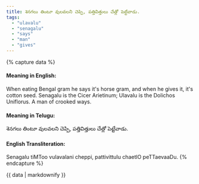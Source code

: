 ```yaml
---
title: శెనగలు తింటూ వులవలని చెప్పి, పత్తివిత్తులు చేత్లో పెట్టేవాడు.
tags:
  - "ulavalu"
  - "senagalu"
  - "says"
  - "man"
  - "gives"
---
```


{% capture data %}
#### Meaning in English:
When eating Bengal gram he says it's horse gram, and when he gives it, it's cotton seed.
Senagalu is the Cicer Arietinum; Ulavalu is the Dolichos Uniflorus.
A man of crooked ways.

#### Meaning in Telugu:
శెనగలు తింటూ వులవలని చెప్పి, పత్తివిత్తులు చేత్లో పెట్టేవాడు.

#### English Transliteration:
Senagalu tiMToo vulavalani cheppi, pattivittulu chaetlO peTTaevaaDu.
{% endcapture %}

{{ data | markdownify }}

